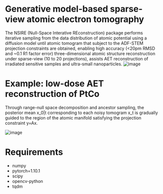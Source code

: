 # Generative model-based sparse-view atomic electron tomography
The NSIRE (Null-Space Interative REconstruction) package performs iterative sampling from the data distribution of atomic potential using a diffusion model until atomic tomogram that subject to the ADF-STEM projection constraints are obtained, enabling high accuracy (<20pm RMSD and ~0.1 R1 factor error) three-dimensional atomic structure reconstruction under sparse-view (10 to 20 projections), assists AET reconstruction of irradiated sensitive samples and ultra-small nanoparticles.
![image](https://github.com/LIHAN8099/Sparse-view-AET/blob/main/NSIRE_01.png)

# Example: low-dose AET reconstruction of PtCo
Through range-null space decomposition and ancestor sampling, the posterior mean x_0|t corresponding to each noisy tomogram x_t is gradually guided to the region of the atomic manifold satisfying the projection constraint y=Ax.

![image](https://github.com/LIHAN8099/Sparse-view-AET/blob/main/rec.gif)



# Requirements
- numpy
- pytorch=1.10.1
- scipy
- opencv-python
- tqdm
